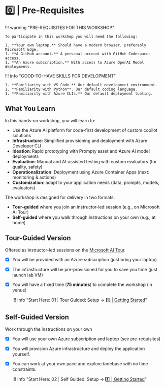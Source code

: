 #  0️⃣ | Pre-Requisites

!!! warning "PRE-REQUISITES FOR THIS WORKSHOP"

    To participate in this workshop you will need the following:

    1. **Your own laptop.** Should have a modern browser, preferably Microsoft Edge.
    1. **A GitHub account.** A personal account with GitHub Codespaces access.
    1. **An Azure subscription.** With access to Azure OpenAI Model deployments.

!!! info "GOOD-TO-HAVE SKILLS FOR DEVELOPMENT"

    1. **Familiarity with VS Code.** Our default development environment.
    1. **Familiarity with Python**. Our default coding language.
    1. **Familiarity with Azure CLIs.** Our default deployment tooling.


## What You Learn

In this hands-on workshop, you will learn to:

* Use the Azure AI platform for code-first development of custom copilot solutions
* **Infrastructure**: Simplified provisioning and deployment with Azure Developer CLI
* **Ideation**: Rapid prototyping with Prompty asset and Azure AI model deployments
* **Evaluation**: Manual and AI-assisted testing with custom evaluators (for quality, safety)
* **Operationalization**: Deployment using Azure Container Apps (next: monitoring & actions)
* **Customization**: adapt to your application needs (data, prompts, models, evaluators)

The workshop is designed for delivery in two formats:

 - **Tour-guided** where you join an instructor-led session (e.g., on Microsoft AI Tour)
 - **Self-guided** where you walk through instructions on your own (e.g., at home)

## Tour-Guided Version

Offered as instructor-led sessions on the [Microsoft AI Tour](https://aka.ms/aitour). 

- [X] You will be provided with an Azure subscription (just bring your laptop)
- [X] The infrastructure will be pre-provisioned for you to save you time (just launch lab VM)
- [X] You will have a fixed time (**75 minutes**) to complete the workshop (in venue)

    !!! info "Start Here: 01 | Tour Guided: Setup → [1️⃣ | Getting Started](./../01%20|%20Tour%20Guided%20:%20Setup/01-setup.md)"

## Self-Guided Version

Work through the instructions on your own

- [X] You will use your own Azure subscription and laptop (see pre-requisites)
- [X] You will provision Azure infrastructure and deploy the application yourself. 
- [X] You can work at your own pace and explore todebase with no time constraints.

    !!! info "Start Here: 02 | Self Guided: Setup → [1️⃣ | Getting Started](./../02%20|%20Self%20Guided%20:%20Setup/01-setup.md)"
